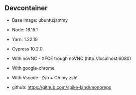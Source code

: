 ## Devcontainer

- Base image: ubuntu:jammy
- Node: 16.15.1
- Yarn: 1.22.19
- Cypress 10.2.0
- With noVNC - XFCE trough noVNC (http://localhost:6080)
- With google-chrome
- With Vscode- Zsh + Oh my zsh!

- github: https://github.com/spike-land/monorepo
